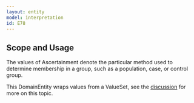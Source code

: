 ```yaml
---
layout: entity
model: interpretation
id: E78
---
```


Scope and Usage
---------------

The values of Ascertainment denote the particular method used to determine membership in a group, such as a population, case, or control group.

This DomainEntity wraps values from a ValueSet, see the [discussion](../../../user/discussion/domain_entity.html) for more on this topic.

